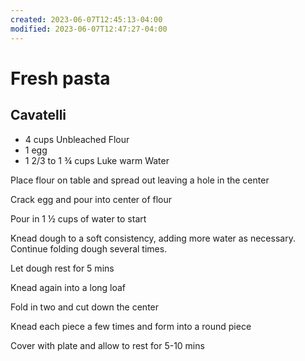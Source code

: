 ```yaml
---
created: 2023-06-07T12:45:13-04:00
modified: 2023-06-07T12:47:27-04:00
---
```


# Fresh pasta

## Cavatelli 

- 4 cups Unbleached Flour
- 1 egg
- 1 2/3 to 1 ¾ cups Luke warm Water 

Place flour on table and spread out leaving a hole in the center

Crack egg and pour into center of flour

Pour in 1 ½ cups of water to start

Knead dough to a soft consistency, adding more water as necessary. Continue folding dough several times.

Let dough rest for 5 mins

Knead again into a long loaf

Fold in two and cut down the center

Knead each piece a few times and form into a round piece

Cover with plate and allow to rest for 5-10 mins
